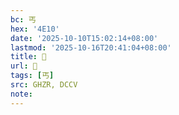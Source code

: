 ```yaml
---
bc: 丐
hex: '4E10'
date: '2025-10-10T15:02:14+08:00'
lastmod: '2025-10-16T20:41:04+08:00'
title: 󰔠
url: 󰔠
tags: [丐]
src: GHZR, DCCV
note:
---
```

